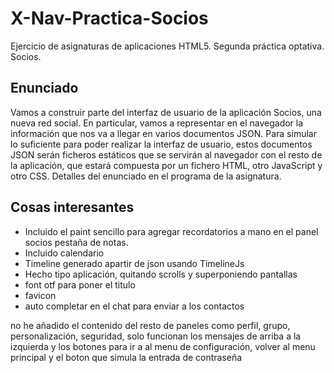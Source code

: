 # X-Nav-Practica-Socios
Ejercicio de asignaturas de aplicaciones HTML5. Segunda práctica optativa. Socios.

## Enunciado

Vamos a construir parte del interfaz de usuario de la aplicación Socios, una nueva red social. En particular, vamos a representar en el navegador la información que nos va a llegar en varios documentos JSON. Para simular lo suficiente para poder realizar la interfaz de usuario, estos documentos JSON serán ficheros estáticos que se servirán al navegador con el resto de la aplicación, que estará compuesta por un fichero HTML, otro JavaScript y otro CSS. Detalles del enunciado en el programa de la asignatura.

## Cosas interesantes

* Incluido el paint sencillo para agregar recordatorios a mano en el panel socios pestaña de notas.
* Incluido calendario 
* Timeline generado apartir de json usando TimelineJs
* Hecho tipo aplicación, quitando scrolls y superponiendo pantallas
* font otf para poner el titulo
* favicon 
* auto completar en el chat para enviar a los contactos

no he añadido el contenido del resto de paneles como perfil, grupo, personalización, seguridad, solo funcionan los mensajes de arriba a la izquierda y los botones para ir a al menu de configuración, volver al menu principal y el boton que simula la entrada de contraseña